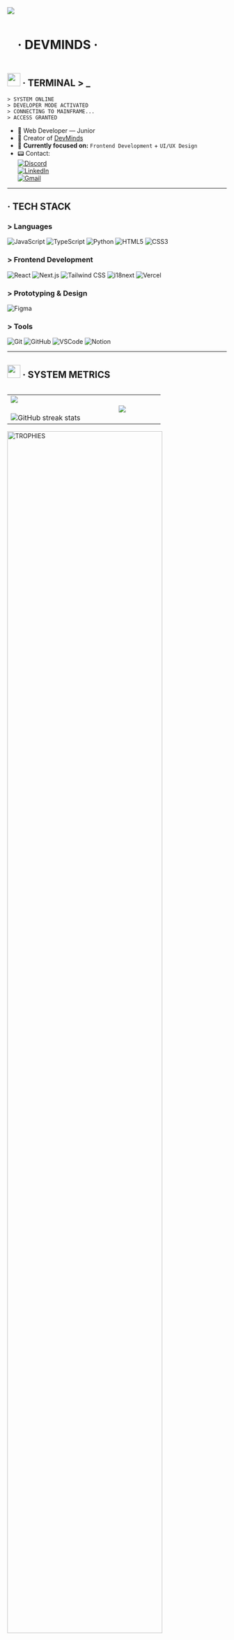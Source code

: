 <!--horizontal divider(gradiant)-->
<img src="https://user-images.githubusercontent.com/73097560/115834477-dbab4500-a447-11eb-908a-139a6edaec5c.gif">

<!--h1 without bottom border-->

<div id="user-content-toc">
  <ul align="left">
    <summary><h1 style="display: inline-block">· DEVMINDS · </h1></summary>
  </ul>
</div>


<!--About Me-->

## <picture><img src = "https://raw.githubusercontent.com/7oSkaaa/7oSkaaa/main/Images/about_me.gif" width = 30px></picture> · TERMINAL > _



```
> SYSTEM ONLINE
> DEVELOPER MODE ACTIVATED
> CONNECTING TO MAINFRAME...
> ACCESS GRANTED
```


- :satellite: Web Developer — Junior
- :electric_plug: Creator of [DevMinds](https://devminds-sooty.vercel.app/en)
- :floppy_disk: **Currently focused on:** `Frontend Development` + `UI/UX Design`
- :pager: Contact:  
  [![Discord](https://img.shields.io/badge/itsender-000000?style=flat-square&logo=discord&logoColor=white)](https://discord.com/users/itsender)  
  [![LinkedIn](https://img.shields.io/badge/LinkedIn-000000?style=flat-square&logo=linkedin&logoColor=white)](https://www.linkedin.com/in/sebastian-morea-cañon-5ba97729a/)  
  [![Gmail](https://img.shields.io/badge/semoca00@gmail.com-000000?style=flat-square&logo=gmail&logoColor=white)](mailto:semoca00@gmail.com)

---

##  · TECH STACK

### > Languages

![JavaScript](https://img.shields.io/badge/JavaScript-000000?style=flat-square&logo=JavaScript&logoColor=white)
![TypeScript](https://img.shields.io/badge/TypeScript-000000?style=flat-square&logo=TypeScript&logoColor=white)
![Python](https://img.shields.io/badge/Python-000000?style=flat-square&logo=Python&logoColor=white)
![HTML5](https://img.shields.io/badge/HTML5-000000?style=flat-square&logo=HTML5&logoColor=white)
![CSS3](https://img.shields.io/badge/CSS3-000000?style=flat-square&logo=CSS3&logoColor=white)

### > Frontend Development

![React](https://img.shields.io/badge/React-000000?style=flat-square&logo=React&logoColor=white)
![Next.js](https://img.shields.io/badge/Next.js-000000?style=flat-square&logo=Next.js&logoColor=white)
![Tailwind CSS](https://img.shields.io/badge/Tailwind_CSS-000000?style=flat-square&logo=TailwindCSS&logoColor=white)
![i18next](https://img.shields.io/badge/i18n-000000?style=flat-square&logo=translate&logoColor=white)
![Vercel](https://img.shields.io/badge/Vercel-000000?style=flat-square&logo=Vercel&logoColor=white)

### > Prototyping & Design

![Figma](https://img.shields.io/badge/Figma-000000?style=flat-square&logo=Figma&logoColor=white)

### > Tools

![Git](https://img.shields.io/badge/Git-000000?style=flat-square&logo=Git&logoColor=white)
![GitHub](https://img.shields.io/badge/GitHub-000000?style=flat-square&logo=GitHub&logoColor=white)
![VSCode](https://img.shields.io/badge/VS_Code-000000?style=flat-square&logo=VisualStudioCode&logoColor=white)
![Notion](https://img.shields.io/badge/Notion-000000?style=flat-square&logo=Notion&logoColor=white)

---

## <picture><img src="https://github.com/7oSkaaa/7oSkaaa/blob/main/Images/Statistics.gif?raw=true" width=30px></picture> · SYSTEM METRICS

<table align="left">
<tr border="none">
<td width="50%" align="center">
  <img align="left" src="https://github-readme-stats.vercel.app/api?username=Semoca001&theme=dark&show_icons=true&count_private=true&bg_color=000000&title_color=ffffff&text_color=ffffff&icon_color=ffffff&border_color=444444" />
  <br><br>
  <img title="· SYSTEM STATUS ·" alt="GitHub streak stats" src="https://github-readme-streak-stats.herokuapp.com/?user=Semoca001&theme=dark&background=000000&ring=ffffff&fire=ffffff&currStreakLabel=ffffff&currStreakNum=ffffff&sideNums=ffffff&sideLabels=ffffff&border=444444" /> 
</td>

<td width="50%" align="center">
  <img align="center" src="https://github-readme-stats.anuraghazra1.vercel.app/api/top-langs/?username=Semoca001&theme=dark&hide_border=false&no-bg=true&no-frame=true&langs_count=10&bg_color=000000&title_color=ffffff&text_color=ffffff&border_color=444444"/>
</td>
</tr>
</table>

<div align="left">
  <a href="https://github.com/ryo-ma/github-profile-trophy">
      <img align="center" width="84%" src="https://github-profile-trophy.vercel.app/?username=Semoca001&theme=darkhub&row=1&column=7&margin-h=15&margin-w=5&no-bg=true" alt="TROPHIES" />
  </a>
</div>

---

<!--profile visit count-->
<div align="center">
  <img src="https://user-images.githubusercontent.com/73097560/115834477-dbab4500-a447-11eb-908a-139a6edaec5c.gif">
  <br>
  <div style="border: 1px solid #333; padding: 8px; display: inline-block; background-color: #000;">
    <code>VISITOR_COUNT: </code>
    <a href="#"><img src="https://visitcount.itsvg.in/api?id=Semoca001&label=·TERMINAL_ACCESS·&color=0&icon=5&pretty=false" /></a>
  </div>
</div>

<img src="https://user-images.githubusercontent.com/73097560/115834477-dbab4500-a447-11eb-908a-139a6edaec5c.gif">


```
> CONNECTION TERMINATED
> SYSTEM SHUTDOWN INITIATED
> GOODBYE
```

-----------
